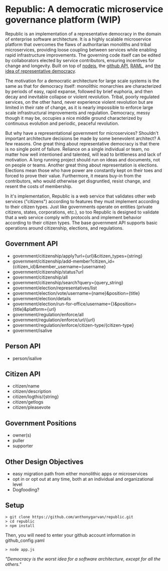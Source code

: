 # Republic: A democratic microservice governance platform (WIP)

Republic is an implementation of a representative democracy in the domain of enterprise software architecture. It is a highly scalable microservice platform that overcomes the flaws of authoritarian monoliths and tribal microservices, providing loose coupling between services while enabling rapid infrastructure improvements. The governing code itself can be edited by collaborators elected by service contributors, ensuring incentives for change and longevity. Built on top of [nodejs](https://nodejs.org/), the [github API](https://developer.github.com/v3/), [RAML](http://raml.org/index.html), and [the idea of representative democracy](https://en.wikipedia.org/wiki/Republic).  

The motivation for a democratic architecture for large scale systems is the same as that for democracy itself: monolithic monarchies are characterized by periods of easy, rapid expanse, followed by brief euphoria, and then decay and inevitable collapse or violent revolution. Tribal, poorly regulated services, on the other hand, never experience violent revolution but are limited in their rate of change, as it is nearly impossible to enforce large scale infrastructural improvements and regulation. Democracy, messy though it may be, occupies a nice middle ground characterized by continuous evolution and periodic, peaceful revolution.  

But why have a representational government for microservices? Shouldn't important architecture decisions be made by some benevolent architect? A few reasons. One great thing about representative democracy is that there is no single point of failure. Reliance on a single individual or team, no matter how well intentioned and talented, will lead to brittleness and lack of motivation. A long running project should run on ideas and documents, not on people or teams. Another great thing about representation is elections. Elections mean those who have power are constantly kept on their toes and forced to prove their value. Furthermore, it means buy-in from the contributors, who would otherwise get disgruntled, resist change, and resent the costs of membership.

In it's implementation, Republic is a web service that validates other web services ("citizens") according to features they must implement according to their citizen types. Just like governments operate on entities (private citizens, states, corporations, etc.), so too Republic is designed to validate that a web service comply with protocols and implement behavior according to their citizen types. The base government API supports basic operations around citizenship, elections, and regulations.

## Government API
- government/citizenship/apply?url={url}&citizen_types={string}
- government/citizenship/add-member?citizen_id={citizen_id}&member_username={username}
- government/citizenship/status?url
- government/citizenship/all
- government/citizenship/search?query={query_string}
- government/election/representatives/list
- government/election/vote/username={name}&position={title}
- government/election/details
- government/election/run-for-office/username={}&position={title}&platform={url}
- government/regulation/enforce/all
- government/regulation/enforce/url/{url}
- government/regulation/enforce/citizen-type/{citizen-type}
- government/isalive

## Person API
- person/isalive

## Citizen API
- citizen/name
- citizen/description
- citizen/logthis/{string}
- citizen/getlogs
- citizen/pleasevote

## Government Positions
- owner(s)
- puller
- supporter

## Other Design Objectives
- easy migration path from either monolithic apps or microservices
- opt in or opt out at any time, both at an individual and organizational level
- Dogfooding?

## Setup
```
> git clone https://github.com/anthonygarvan/republic.git
> cd republic
> npm install
```
Then, you will need to enter your github account information in github_config.yaml
```
> node app.js
```
*"Democracy is the worst idea for a software architecture, except for all the others."*
